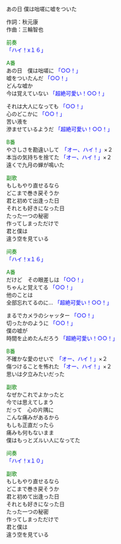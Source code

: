 あの日 僕は咄嗟に嘘をついた  
  
作詞：秋元康  
作曲：三輪智也  
  
<font color=green>前奏</font>  
<font color=blue>「ハイ！x１６」</font>   
  
<font color=green>A番</font>  
あの日　僕は咄嗟に <font color=blue>「○○！」</font>   
嘘をついたんだ <font color=blue>「○○！」</font>   
どんな嘘か  
今は覚えていない <font color=blue>「超絶可愛い！○○！」</font>   
  
それは大人になっても <font color=blue>「○○！」</font>   
心のどこかに <font color=blue>「○○！」</font>   
苦い液を  
滲ませているようだ <font color=blue>「超絶可愛い！○○！」</font>   
  
<font color=green>B番</font>  
やさしさを勘違いして　<font color=blue>「オー、ハイ！」</font>×２   
本当の気持ちを捨てた <font color=blue>「オー、ハイ！」</font>×２   
遠くで九月の蝉が鳴いた  
  
<font color=green>副歌</font>  
もしもやり直せるなら  
どこまで巻き戻そうか  
君と初めて出逢った日  
それとも好きになった日  
たった一つの秘密  
作ってしまっただけで  
君と僕は  
違う空を見ている  
  
<font color=green>间奏</font>  
<font color=blue>「ハイ！x１６」</font>   
  
<font color=green>A番</font>  
だけど　その眼差しは <font color=blue>「○○！」</font>   
ちゃんと覚えてる <font color=blue>「○○！」</font>   
他のことは  
全部忘れてるのに… <font color=blue>「超絶可愛い！○○！」</font>   
  
まるでカメラのシャッター <font color=blue>「○○！」</font>   
切ったかのように <font color=blue>「○○！」</font>   
僕の嘘が  
時間を止めたんだろう <font color=blue>「超絶可愛い！○○！」</font>   
  
<font color=green>B番</font>  
不確かな愛のせいで　<font color=blue>「オー、ハイ！」</font>×２   
傷つけることを怖れた <font color=blue>「オー、ハイ！」</font>×２   
思いは夕立みたいだった  
  
<font color=green>副歌</font>  
なぜかこれでよかったと  
今では思えてしまう  
だって　心の片隅に  
こんな痛みがあるから  
もしも正直だったら  
痛みも何もないまま  
僕はもっとズルい人になってた  
  
<font color=green>间奏</font>  
<font color=blue>「ハイ！x１０」</font>   
  
<font color=green>副歌</font>  
もしもやり直せるなら  
どこまで巻き戻そうか  
君と初めて出逢った日  
それとも好きになった日  
たった一つの秘密  
作ってしまっただけで  
君と僕は  
違う空を見ている  
